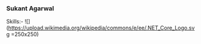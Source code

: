 ### Sukant Agarwal

Skills:-
![](https://upload.wikimedia.org/wikipedia/commons/e/ee/.NET_Core_Logo.svg =250x250)
